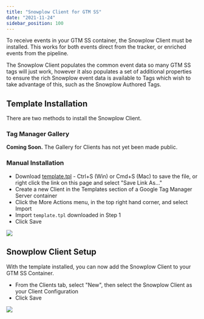 ```yaml
---
title: "Snowplow Client for GTM SS"
date: "2021-11-24"
sidebar_position: 100
---
```


To receive events in your GTM SS container, the Snowplow Client must be installed. This works for both events direct from the tracker, or enriched events from the pipeline.

The Snowplow Client populates the common event data so many GTM SS tags will just work, however it also populates a set of additional properties to ensure the rich Snowplow event data is available to Tags which wish to take advantage of this, such as the Snowplow Authored Tags.

## Template Installation

There are two methods to install the Snowplow Client.

### Tag Manager Gallery

**Coming Soon.** The Gallery for Clients has not yet been made public.

### Manual Installation

- Download [template.tpl](https://raw.githubusercontent.com/snowplow/snowplow-gtm-server-side-client/main/template.tpl) - Ctrl+S (Win) or Cmd+S (Mac) to save the file, or right click the link on this page and select "Save Link As..."
- Create a new Client in the Templates section of a Google Tag Manager Server container
- Click the More Actions menu, in the top right hand corner, and select Import
- Import `template.tpl` downloaded in Step 1
- Click Save

![](images/manualclientinstall.gif)

## Snowplow Client Setup

With the template installed, you can now add the Snowplow Client to your GTM SS Container.

- From the Clients tab, select "New", then select the Snowplow Client as your Client Configuration
- Click Save

![](images/clientsetup.gif)
